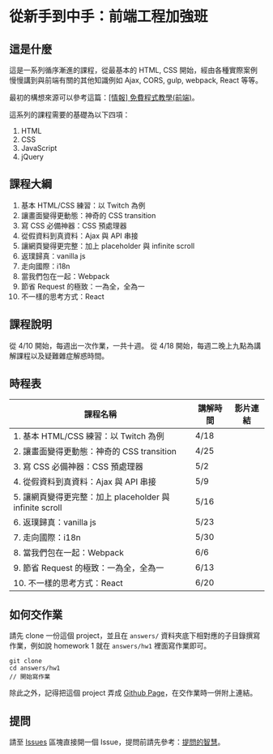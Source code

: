 # 從新手到中手：前端工程加強班

## 這是什麼

這是一系列循序漸進的課程，從最基本的 HTML, CSS 開始，經由各種實際案例慢慢講到與前端有關的其他知識例如 Ajax, CORS, gulp, webpack, React 等等。

最初的構想來源可以參考這篇：[[情報] 免費程式教學(前端)](https://www.ptt.cc/bbs/Soft_Job/M.1488469002.A.E34.html)。

這系列的課程需要的基礎為以下四項：

1. HTML
2. CSS
3. JavaScript
4. jQuery

## 課程大綱

1. 基本 HTML/CSS 練習：以 Twitch 為例
2. 讓畫面變得更動態：神奇的 CSS transition
3. 寫 CSS 必備神器：CSS 預處理器
4. 從假資料到真資料：Ajax 與 API 串接
5. 讓網頁變得更完整：加上 placeholder 與 infinite scroll
6. 返璞歸真：vanilla js
7. 走向國際：i18n
8. 當我們包在一起：Webpack
9. 節省 Request 的極致：一為全，全為一
10. 不一樣的思考方式：React

## 課程說明

從 4/10 開始，每週出一次作業，一共十週。
從 4/18 開始，每週二晚上九點為講解課程以及疑難雜症解惑時間。

## 時程表

|課程名稱| 講解時間 | 影片連結  |
|---|---|---|
| 1. 基本 HTML/CSS 練習：以 Twitch 為例  |4/18  |   |
| 2. 讓畫面變得更動態：神奇的 CSS transition  | 4/25  |   |
| 3. 寫 CSS 必備神器：CSS 預處理器  |  5/2 |   |
| 4. 從假資料到真資料：Ajax 與 API 串接  | 5/9   |   |
| 5. 讓網頁變得更完整：加上 placeholder 與 infinite scroll  | 5/16  |   |
| 6. 返璞歸真：vanilla js  | 5/23  |   |
| 7. 走向國際：i18n  |  5/30 |   |
| 8. 當我們包在一起：Webpack  |  6/6 |   |
| 9. 節省 Request 的極致：一為全，全為一  | 6/13  |   |
| 10. 不一樣的思考方式：React  | 6/20  |   |


## 如何交作業

請先 clone 一份這個 project，並且在 `answers/` 資料夾底下相對應的子目錄撰寫作業，例如說 homework 1 就在 `answers/hw1` 裡面寫作業即可。

```
git clone 
cd answers/hw1
// 開始寫作業
```

除此之外，記得把這個 project 弄成 [Github Page](https://pages.github.com/#project-site)，在交作業時一併附上連結。

## 提問
請至 [Issues]() 區塊直接開一個 Issue，提問前請先參考：[提問的智慧](https://www.gitbook.com/book/ryanhanwu/how-to-ask-questions-the-smart-way/details)。

